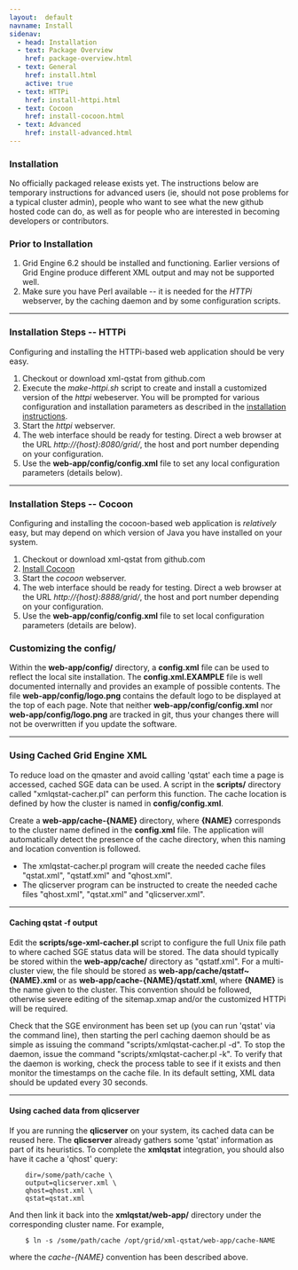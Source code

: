 ```yaml
---
layout:  default
navname: Install
sidenav:
  - head: Installation
  - text: Package Overview
    href: package-overview.html
  - text: General
    href: install.html
    active: true
  - text: HTTPi
    href: install-httpi.html
  - text: Cocoon
    href: install-cocoon.html
  - text: Advanced
    href: install-advanced.html
---
```


### Installation

No officially packaged release exists yet. The instructions below are
temporary instructions for advanced users (ie, should not pose problems for
a typical cluster admin), people who want to see what the new github hosted
code can do, as well as for people who are interested in becoming developers
or contributors.

### Prior to Installation

1. Grid Engine 6.2 should be installed and functioning. Earlier versions of
   Grid Engine produce different XML output and may not be supported well.
2. Make sure you have Perl available -- it is needed for the *HTTPi*
   webserver, by the caching daemon and by some configuration scripts.

------------------------------
### Installation Steps -- HTTPi

Configuring and installing the HTTPi-based web application should be
very easy.

1. Checkout or download xml-qstat from github.com
2. Execute the *make-httpi.sh* script to create and install a customized
   version of the *httpi* webeserver. You will be prompted for various
   configuration and installation parameters as described in the
   [installation instructions](install-httpi.html).
3. Start the *httpi* webserver.
4. The web interface should be ready for testing. Direct a web browser at
   the URL *http://{host}:8080/grid/*, the host and port number depending on
   your configuration.
5. Use the **web-app/config/config.xml** file to set any local configuration
   parameters (details below).

------------------------------
### Installation Steps -- Cocoon

Configuring and installing the cocoon-based web application is *relatively*
easy, but may depend on which version of Java you have installed on your
system.

1. Checkout or download xml-qstat from github.com
2. [Install Cocoon](install-cocoon.html)
3. Start the *cocoon* webserver.
4. The web interface should be ready for testing. Direct a web browser at
   the URL *http://{host}:8888/grid/*, the host and port number depending on
   your configuration.
5. Use the **web-app/config/config.xml** file to set local configuration
   parameters (details are below).

### Customizing the config/

Within the **web-app/config/** directory, a **config.xml** file can be used
to reflect the local site installation. The **config.xml.EXAMPLE** file is
well documented internally and provides an example of possible contents. The
file **web-app/config/logo.png** contains the default logo to be displayed
at the top of each page. Note that neither **web-app/config/config.xml** nor
**web-app/config/logo.png** are tracked in git, thus your changes there will
not be overwritten if you update the software.

------------------------------
### Using Cached Grid Engine XML

To reduce load on the qmaster and avoid calling 'qstat' each time a page is
accessed, cached SGE data can be used. A script in the **scripts/** directory
called "xmlqstat-cacher.pl" can perform this function. The cache location is
defined by how the cluster is named in **config/config.xml**.

Create a **web-app/cache-{NAME}** directory, where **{NAME}** corresponds to
the cluster name defined in the **config.xml** file. The application will
automatically detect the presence of the cache directory, when this naming
and location convention is followed.

- The xmlqstat-cacher.pl program will create the needed cache files
  "qstat.xml", "qstatf.xml" and "qhost.xml".
- The qlicserver program can be instructed to create the needed cache files
  "qhost.xml", "qstat.xml" and "qlicserver.xml".


------------------------------
#### Caching qstat -f output

Edit the **scripts/sge-xml-cacher.pl** script to configure the full Unix
file path to where cached SGE status data will be stored. The data should
typically be stored within the **web-app/cache/** directory as "qstatf.xml".
For a multi-cluster view, the file should be stored as
**web-app/cache/qstatf~{NAME}.xml** or as
**web-app/cache-{NAME}/qstatf.xml**, where **{NAME}** is the name given to
the cluster. This convention should be followed, otherwise severe editing of
the sitemap.xmap and/or the customized HTTPi will be required.

Check that the SGE environment has been set up (you can run 'qstat' via the
command line), then starting the perl caching daemon should be as simple as
issuing the command "scripts/xmlqstat-cacher.pl -d". To stop the daemon,
issue the command "scripts/xmlqstat-cacher.pl -k". To verify that the daemon
is working, check the process table to see if it exists and then monitor the
timestamps on the cache file. In its default setting, XML data should be
updated every 30 seconds.


------------------------------
#### Using cached data from qlicserver

If you are running the **qlicserver** on your system, its cached data can be
reused here. The **qlicserver** already gathers some 'qstat' information as
part of its heuristics. To complete the **xmlqstat** integration, you should
also have it cache a 'qhost' query:

        dir=/some/path/cache \
        output=qlicserver.xml \
        qhost=qhost.xml \
        qstat=qstat.xml

And then link it back into the **xmlqstat/web-app/** directory under the
corresponding cluster name. For example,

        $ ln -s /some/path/cache /opt/grid/xml-qstat/web-app/cache-NAME

where the *cache-{NAME}* convention has been described above.

